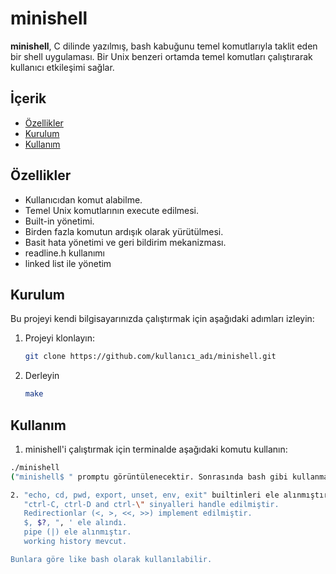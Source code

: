 # minishell

**minishell**, C dilinde yazılmış, bash kabuğunu temel komutlarıyla taklit eden bir shell uygulaması. Bir Unix benzeri ortamda temel komutları çalıştırarak kullanıcı etkileşimi sağlar.

## İçerik

- [Özellikler](#özellikler)
- [Kurulum](#kurulum)
- [Kullanım](#kullanım)

## Özellikler

- Kullanıcıdan komut alabilme.
- Temel Unix komutlarının execute edilmesi.
- Built-in yönetimi.
- Birden fazla komutun ardışık olarak yürütülmesi.
- Basit hata yönetimi ve geri bildirim mekanizması.
- readline.h kullanımı
- linked list ile yönetim

## Kurulum

Bu projeyi kendi bilgisayarınızda çalıştırmak için aşağıdaki adımları izleyin:

1. Projeyi klonlayın:
   ```bash
   git clone https://github.com/kullanıcı_adı/minishell.git
2. Derleyin
   ```bash
   make

## Kullanım

1. minishell'i çalıştırmak için terminalde aşağıdaki komutu kullanın:
```bash
./minishell
("minishell$ " promptu görüntülenecektir. Sonrasında bash gibi kullanmaya devam edebilirsiniz.)

2. "echo, cd, pwd, export, unset, env, exit" builtinleri ele alınmıştır.
   "ctrl-C, ctrl-D and ctrl-\" sinyalleri handle edilmiştir.
   Redirectionlar (<, >, <<, >>) implement edilmiştir.
   $, $?, ", ' ele alındı.
   pipe (|) ele alınmıştır.
   working history mevcut.

Bunlara göre like bash olarak kullanılabilir.
